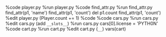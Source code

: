 %code player.py
%run player.py
%code find_attr.py
%run find_attr.py
find_attr(p1, 'name')
find_attr(p1, 'count')
del p1.count
find_attr(p1, 'count')
%edit player.py (Player.count += 1)
%code
%code cars.py
%run cars.py
%edit cars.py (add `__slots__`)
%run cars.py
cars[0].license = 'PYTH0N'
%code cart.py
%run cart.py
%edit cart.py (`__`)
vars(cart)
